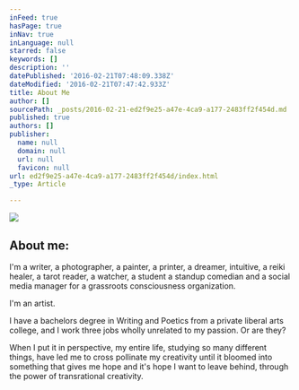 ```yaml
---
inFeed: true
hasPage: true
inNav: true
inLanguage: null
starred: false
keywords: []
description: ''
datePublished: '2016-02-21T07:48:09.338Z'
dateModified: '2016-02-21T07:47:42.933Z'
title: About Me
author: []
sourcePath: _posts/2016-02-21-ed2f9e25-a47e-4ca9-a177-2483ff2f454d.md
published: true
authors: []
publisher:
  name: null
  domain: null
  url: null
  favicon: null
url: ed2f9e25-a47e-4ca9-a177-2483ff2f454d/index.html
_type: Article

---
```

![](https://the-grid-user-content.s3-us-west-2.amazonaws.com/49cb1cdd-8a5b-49c1-9e31-536c32488a05.JPG)

## About me:

I'm a writer, a photographer, a painter, a printer, a dreamer, intuitive, a reiki healer, a tarot reader, a watcher, a student a standup comedian and a social media manager for a grassroots consciousness organization. 

I'm an artist.

I have a bachelors degree in Writing and Poetics from a private liberal arts college, and I work three jobs wholly unrelated to my passion. Or are they? 

When I put it in perspective, my entire life, studying so many different things, have led me to cross pollinate my creativity until it bloomed into something that gives me hope and it's hope I want to leave behind, through the power of transrational creativity.